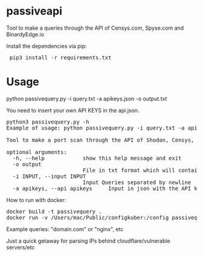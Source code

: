 # passiveapi
Tool to make a queries through the API of Censys.com, Spyse.com and BinardyEdge.io

Install the dependencies via pip:

<pre> pip3 install -r requirements.txt </pre>
  
# Usage
 
python passivequery.py -i query.txt -a apikeys.json -o output.txt 
  
You need to insert your own API KEYS in the api.json.
 
<pre>
python3 passivequery.py -h
Example of usage: python passivequery.py -i query.txt -a apikeys.json -o output.txt 

Tool to make a port scan through the API of Shodan, Censys, Onyphe and Binardy Edge

optional arguments:
  -h, --help            show this help message and exit
  -o output
                        File in txt format which will contain the ips corresponding to query
  -i INPUT, --input INPUT
                        Input Queries separated by newline
  -a apikeys, --api apikeys     Input in json with the API key of the services. Please, read the example file
</pre>

How to run with docker:
<pre>
docker build -t passivequery .
docker run -v /Users/mac/Public/configkuber:/config passivequery python3 passivequery.py -i /config/queries.txt -o /config/out.txt -a /config/ipscanapikeys.json
</pre>

Example queries: "domain.com" or "nginx", etc

Just a quick getaway for parsing IPs behind cloudflare/vulnerable servers/etc
